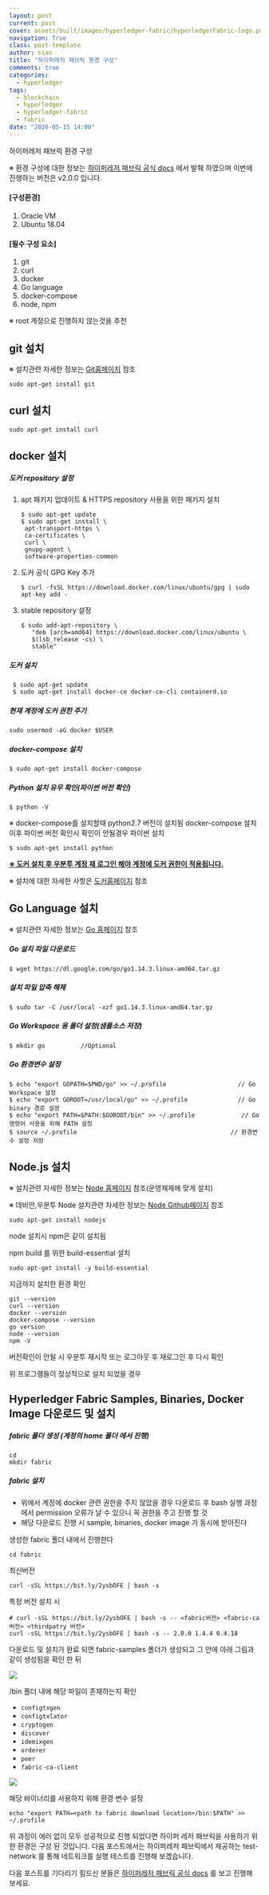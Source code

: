 ```yaml
---
layout: post
current: post
cover: assets/built/images/hyperledger-fabric/hyperledgerFabric-logo.png
navigation: True
class: post-template
author: sian
title: "하이퍼레저 패브릭 환경 구성"
comments: true
categories:
  - hyperledger
tags:
  - blockchain
  - hyperledger
  - hyperledger-fabric
  - fabric
date: "2020-05-15 14:00"
---
```


하이퍼레저 패브릭 환경 구성

※ 환경 구성에 대한 정보는  [하이퍼레저 패브릭 공식 docs](https://hyperledger-fabric.readthedocs.io/en/release-2.0/prereqs.html) 에서 발췌 하였으며 이번에 진행하는 버전은 v2.0.0 입니다.

#### [구성환경]

1. Oracle VM
2. Ubuntu 18.04

#### [필수 구성 요소]

1. git
2. curl
3. docker
4. Go language
5. docker-compose
6. node, npm

※ root 계정으로 진행하지 않는것을 추천 

## git  설치

※ 설치관련 자세한 정보는 [Git홈페이지](https://git-scm.com/downloads) 참조

```shell
sudo apt-get install git
```

## curl 설치

```shell
sudo apt-get install curl
```

## docker  설치

##### 도커 repository 설정

1. apt 패키지 업데이트 & HTTPS repository 사용을 위한 패키지 설치

   ```shell
   $ sudo apt-get update
   $ sudo apt-get install \
   	apt-transport-https \
   	ca-certificates \
   	curl \
   	gnupg-agent \
   	software-properties-common
   ```

2. 도커 공식 GPG Key 추가

   ```shell
   $ curl -fsSL https://download.docker.com/linux/ubuntu/gpg | sudo apt-key add -
   ```

3. stable repository 설정

   ```shell
   $ sudo add-apt-repository \
      "deb [arch=amd64] https://download.docker.com/linux/ubuntu \
      $(lsb_release -cs) \
      stable"
   ```

##### 도커 설치

```shell
 $ sudo apt-get update
 $ sudo apt-get install docker-ce docker-ce-cli containerd.io
```

##### 현재 계정에 도커 권한 주기 

```shell
sudo usermod -aG docker $USER
```

##### docker-compose 설치

```shell
$ sudo apt-get install docker-compose
```

##### Python 설치 유무 확인(파이썬 버전 확인)

```shell
$ python -V
```

※ docker-compose를 설치할때 python2.7 버전이 설치됨 docker-compose 설치 이후 파이썬 버전 확인시 확인이 안될경우 파이썬 설치

```shell
$ sudo apt-get install python
```

**<u>※ 도커 설치 후 우분투 계정 재 로그인 해야 계정에 도커 권한이 적용됩니다.</u>**

※ 설치에 대한 자세한 사항은 [도커홈페이지](https://www.docker.com/get-started) 참조

## Go Language 설치

※ 설치관련 자세한 정보는 [Go 홈페이지](https://golang.org/dl/) 참조

##### Go 설치 파일 다운로드

```shell
$ wget https://dl.google.com/go/go1.14.3.linux-amd64.tar.gz
```

##### 설치 파일 압축 해제

```shell
$ sudo tar -C /usr/local -xzf go1.14.3.linux-amd64.tar.gz
```

##### Go  Workspace 용 폴더 설정(샘플소스 저장)

```
$ mkdir go			//Optional
```

##### Go 환경변수 설정

```shell
$ echo "export GOPATH=$PWD/go" >> ~/.profile				    // Go Workspace 설정
$ echo "export GOROOT=/usr/local/go" >> ~/.profile				// Go binary 경로 설정
$ echo "export PATH=$PATH:$GOROOT/bin" >> ~/.profile	    	 // Go 명령어 사용을 위해 PATH 설정
$ source ~/.profile											  // 환경변수 설정 저장
```

## Node.js 설치

※ 설치관련 자세한 정보는 [Node 홈페이지](https://nodejs.org/en/download/) 참조(운영체제에 맞게 설치)

※ 데비안,우분투 Node 설치관련 자세한 정보는 [Node  Github페이지](https://github.com/nodesource/distributions/blob/master/README.md) 참조

```shell
sudo apt-get install nodejs
```

node 설치시 npm은 같이 설치됨 

npm build 를 위한 build-essential 설치

```shell
sudo apt-get install -y build-essential
```

지금까지 설치한 환경 확인 

```shell
git --version
curl --version
docker --version
docker-compose --version
go version
node --version
npm -V
```

버전확인이 안될 시 우분투 재시작 또는 로그아웃 후 재로그인 후 다시 확인 

위 프로그램들이 정상적으로 설치 되었을 경우 

## Hyperledger Fabric Samples, Binaries, Docker Image 다운로드 및 설치 

##### fabric 폴더 생성 (계정의 home 폴더 에서 진행)

```shell
cd
mkdir fabric
```

##### fabric 설치

- 위에서 계정에 docker 관련 권한을 주지 않았을 경우 다운로드 후 bash 실행 과정에서 permission 오류가 날 수 있으니 꼭 권한을 주고 진행 할 것 
- 해당 다운로드 진행 시 sample, binaries, docker image 가 동시에 받아진다

생성한 fabric 폴더 내에서 진행한다

```shell
cd fabric
```

최신버전

```shell
curl -sSL https://bit.ly/2ysbOFE | bash -s
```

특정 버전 설치 시

```shell
# curl -sSL https://bit.ly/2ysbOFE | bash -s -- <fabric버전> <fabric-ca버전> <thirdpatry 버전>
curl -sSL https://bit.ly/2ysbOFE | bash -s -- 2.0.0 1.4.4 0.4.18
```

다운로드 및 설치가 완료 되면 fabric-samples 폴더가 생성되고 그 안에 아래 그림과 같이 생성됨을 확인 한 뒤

![](D:\Node.js\workspace\sianlab.github.io\assets\built\images\hyperledger-fabric\chapter1\1.PNG)

 /bin 폴더 내에 해당 파일이 존재하는지 확인 

- `configtxgen`
- `configtxlator`
- `cryptogen`
- `discover`
- `idemixgen`
- `orderer`
- `peer`
- `fabric-ca-client`

![](D:\Node.js\workspace\sianlab.github.io\assets\built\images\hyperledger-fabric\chapter1\2.PNG)

해당 바이너리를 사용하지 위해 환경 변수 설정

```shell
echo "export PATH=<path to fabric download location>/bin:$PATH" >> ~/.profile
```

위 과정이 에러 없이 모두 성공적으로 진행 되었다면 하이퍼 레저 패브릭을 사용하기 위한 환경은 구성 된 것입니다. 다음 포스트에서는 하이퍼레저 패브릭에서 제공하는 test-network 를 통해 네트워크를 실행 테스트를 진행해 보겠습니다. 

다음 포스트를 기다리기 힘드신 분들은  [하이퍼레저 패브릭 공식 docs](https://hyperledger-fabric.readthedocs.io/en/release-2.0/test_network.html) 를 보고 진행해 보세요.